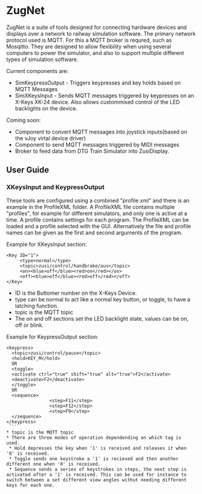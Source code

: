 # ZugNet
ZugNet is a suite of tools designed for connecting hardware devices and displays over a network to railway simulation software.
The primary network protocol used is MQTT. For this a MQTT broker is requred, such as Mosqitto.
They are designed to allow flexibility when using several computers to power the simulator, and also to support multiple different types of simulation software.

Current components are:
* SimKeypressOutput - Triggers keypresses and key holds based on MQTT Messages
* SimXKeysInput - Sends MQTT messages triggered by keypresses on an X-Keys XK-24 device. Also allows custommised control of the LED backlights on the device.

Coming soon:
* Component to convert MQTT messages into joystick inputs(based on the vJoy virtal device driver)
* Component to send MQTT messages triggered by MIDI messages
* Broker to feed data from DTG Train Simulator into ZusiDisplay.

## User Guide
### XKeysInput and KeypressOutput
These tools are configured using a combined "profile.xml" and there is an example in the ProfileXML folder.
A ProfileXML file contains multiple "profiles", for example for different simulators, and only one is active at a time. A profile contains settings for each program.
The ProfileXML can be loaded and a profile selected with the GUI. Alternatively the file and profile names can be given as the first and second arguments of the program.

Example for XKeysInput section:
```
<Key ID="1">
     <type>normal</type>
     <topic>zusi/control/handbrake/aus</topic>
     <on><blue>off</blue><red>on</red></on>
     <off><blue>off</blue><red>off</red></off>
</Key>
```
* ID is the Buttomer number on the X-Keys Device.
* type can be normal to act like a normal key button, or toggle, to have a latching function.
* topic is the MQTT topic
* The on and off sections set the LED backlight state, values can be on, off or blink.

Example for KeypressOutput section:
````
<keypress>
  <topic>zusi/control/pause</topic>
  <hold>KEY_M</hold>
  OR
  <toggle>
  <activate ctrl="true" shift="true" alt="true">F2</activate>
  <deactivate>F2</deactivate>
  </toggle>
  OR
  <sequence>
				<step>F11</step>
				<step>F12</step>
				<step>F9</step>
  </sequence>
</keypress>
 ```
* topic is the MQTT topic
* There are three modes of operation dependending on which tag is used.
 * Hold depresses the key when '1' is received and releases it when '0' is received.
 * Toggle sends one keystroke a '1' is recieved and then another different one when '0' is received.
 * Sequence sends a series of keystrokes in steps, the next step is activated after a '1' is received. This can be used for instance to switch between a set different view angles withut needing different keys for each one.
